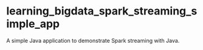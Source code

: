 # learning_bigdata_spark_streaming_simple_app
A simple Java application to demonstrate Spark streaming with Java.
